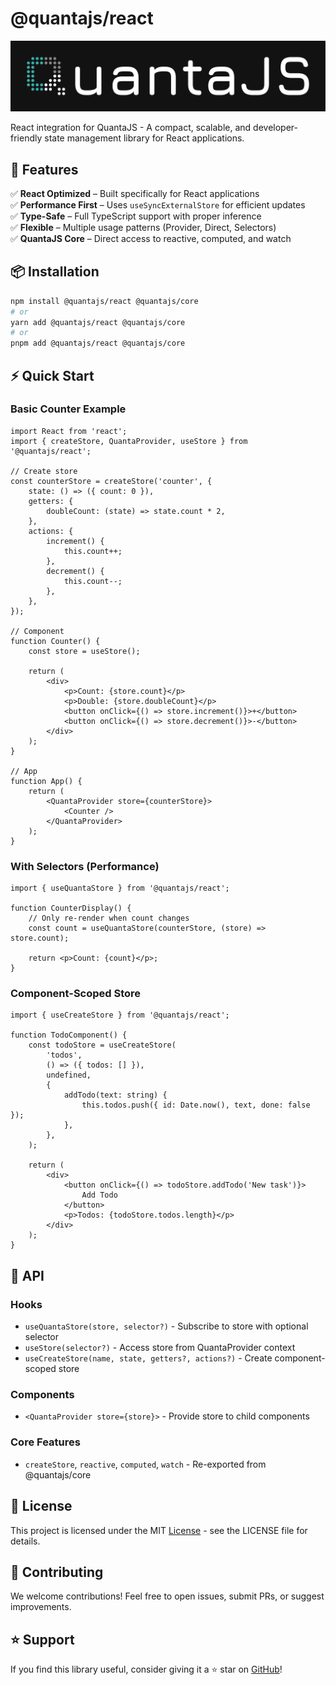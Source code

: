 # @quantajs/react

![Logo](https://raw.githubusercontent.com/quanta-js/quanta/master/assets/quantajs_banner.png)

React integration for QuantaJS - A compact, scalable, and developer-friendly state management library for React applications.

## 🚀 Features

✅ **React Optimized** – Built specifically for React applications  
✅ **Performance First** – Uses `useSyncExternalStore` for efficient updates  
✅ **Type-Safe** – Full TypeScript support with proper inference  
✅ **Flexible** – Multiple usage patterns (Provider, Direct, Selectors)  
✅ **QuantaJS Core** – Direct access to reactive, computed, and watch

## 📦 Installation

```sh
npm install @quantajs/react @quantajs/core
# or
yarn add @quantajs/react @quantajs/core
# or
pnpm add @quantajs/react @quantajs/core
```

## ⚡ Quick Start

### Basic Counter Example

```tsx
import React from 'react';
import { createStore, QuantaProvider, useStore } from '@quantajs/react';

// Create store
const counterStore = createStore('counter', {
    state: () => ({ count: 0 }),
    getters: {
        doubleCount: (state) => state.count * 2,
    },
    actions: {
        increment() {
            this.count++;
        },
        decrement() {
            this.count--;
        },
    },
});

// Component
function Counter() {
    const store = useStore();

    return (
        <div>
            <p>Count: {store.count}</p>
            <p>Double: {store.doubleCount}</p>
            <button onClick={() => store.increment()}>+</button>
            <button onClick={() => store.decrement()}>-</button>
        </div>
    );
}

// App
function App() {
    return (
        <QuantaProvider store={counterStore}>
            <Counter />
        </QuantaProvider>
    );
}
```

### With Selectors (Performance)

```tsx
import { useQuantaStore } from '@quantajs/react';

function CounterDisplay() {
    // Only re-render when count changes
    const count = useQuantaStore(counterStore, (store) => store.count);

    return <p>Count: {count}</p>;
}
```

### Component-Scoped Store

```tsx
import { useCreateStore } from '@quantajs/react';

function TodoComponent() {
    const todoStore = useCreateStore(
        'todos',
        () => ({ todos: [] }),
        undefined,
        {
            addTodo(text: string) {
                this.todos.push({ id: Date.now(), text, done: false });
            },
        },
    );

    return (
        <div>
            <button onClick={() => todoStore.addTodo('New task')}>
                Add Todo
            </button>
            <p>Todos: {todoStore.todos.length}</p>
        </div>
    );
}
```

## 🔧 API

### Hooks

- `useQuantaStore(store, selector?)` - Subscribe to store with optional selector
- `useStore(selector?)` - Access store from QuantaProvider context
- `useCreateStore(name, state, getters?, actions?)` - Create component-scoped store

### Components

- `<QuantaProvider store={store}>` - Provide store to child components

### Core Features

- `createStore`, `reactive`, `computed`, `watch` - Re-exported from @quantajs/core

## 📜 License

This project is licensed under the MIT [License](https://github.com/quanta-js/quanta/blob/main/LICENSE) - see the LICENSE file for details.

## 💬 Contributing

We welcome contributions! Feel free to open issues, submit PRs, or suggest improvements.

## ⭐ Support

If you find this library useful, consider giving it a ⭐ star on [GitHub](https://github.com/quanta-js/quanta)!
